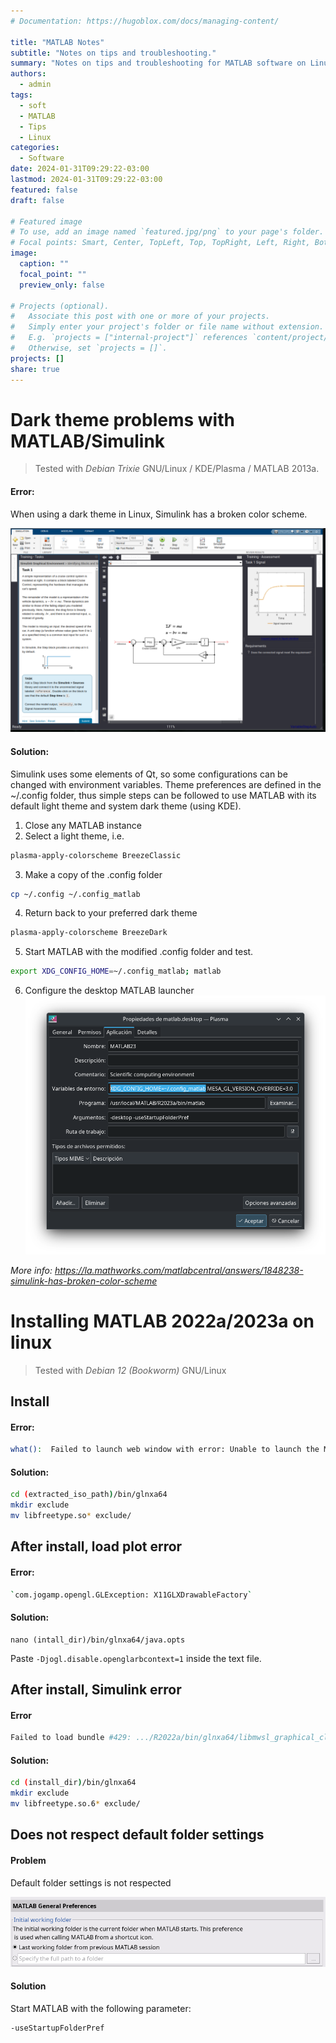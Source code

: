 ```yaml
---
# Documentation: https://hugoblox.com/docs/managing-content/

title: "MATLAB Notes"
subtitle: "Notes on tips and troubleshooting."
summary: "Notes on tips and troubleshooting for MATLAB software on Linux"
authors: 
  - admin 
tags: 
  - soft
  - MATLAB
  - Tips
  - Linux
categories: 
  - Software
date: 2024-01-31T09:29:22-03:00
lastmod: 2024-01-31T09:29:22-03:00
featured: false
draft: false

# Featured image
# To use, add an image named `featured.jpg/png` to your page's folder.
# Focal points: Smart, Center, TopLeft, Top, TopRight, Left, Right, BottomLeft, Bottom, BottomRight.
image:
  caption: ""
  focal_point: ""
  preview_only: false

# Projects (optional).
#   Associate this post with one or more of your projects.
#   Simply enter your project's folder or file name without extension.
#   E.g. `projects = ["internal-project"]` references `content/project/deep-learning/index.md`.
#   Otherwise, set `projects = []`.
projects: []
share: true
---
```


# Dark theme problems with MATLAB/Simulink
> Tested with _Debian Trixie_ GNU/Linux / KDE/Plasma / MATLAB 2013a. 

#### Error:
When using a dark theme in Linux, Simulink has a broken color scheme.

![simulink_dark](simulink_dark.png)

#### Solution:
Simulink uses some elements of Qt, so some configurations can be changed with environment variables. Theme preferences are
defined in the ~/.config folder, thus simple steps can be followed to use MATLAB with its default light theme and system dark theme (using KDE). 

1. Close any MATLAB instance
2. Select a light theme, i.e.
```bash
plasma-apply-colorscheme BreezeClassic
```
3. Make a copy of the .config folder
```bash
cp ~/.config ~/.config_matlab
```
4. Return back to your preferred dark theme
```bash
plasma-apply-colorscheme BreezeDark
```
5. Start MATLAB with the modified .config folder and test.
```bash
export XDG_CONFIG_HOME=~/.config_matlab; matlab
```
6. Configure the desktop MATLAB launcher
![alt text](matlab_launcher.png)

_More info: https://la.mathworks.com/matlabcentral/answers/1848238-simulink-has-broken-color-scheme_

# Installing MATLAB 2022a/2023a on linux

> Tested with _Debian 12 (Bookworm)_ GNU/Linux
 
## Install

#### Error:
```bash
what():  Failed to launch web window with error: Unable to launch the MATLABWindow application. The exit code was: 127
```

#### Solution:

```bash
cd (extracted_iso_path)/bin/glnxa64
mkdir exclude
mv libfreetype.so* exclude/
```

## After install, load plot error
#### Error:
```bash
`com.jogamp.opengl.GLException: X11GLXDrawableFactory`
```

#### Solution:
```
nano (intall_dir)/bin/glnxa64/java.opts
```
Paste `-Djogl.disable.openglarbcontext=1` inside the text file.

## After install, Simulink error
#### Error
```bash
Failed to load bundle #429: .../R2022a/bin/glnxa64/libmwsl_graphical_classes.so
```

#### Solution:
```bash
cd (install_dir)/bin/glnxa64
mkdir exclude 
mv libfreetype.so.6* exclude/
```

## Does not respect default folder settings

#### Problem
Default folder settings is not respected

![Default folder settings](image.png)

#### Solution
Start MATLAB with the following parameter:
```bash
-useStartupFolderPref
```
 
